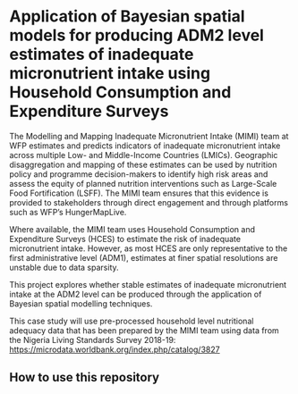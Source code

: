 # Application of Bayesian spatial models for producing ADM2 level estimates of inadequate micronutrient intake using Household Consumption and Expenditure Surveys

The Modelling and Mapping Inadequate Micronutrient Intake (MIMI) team at WFP estimates and predicts indicators of inadequate micronutrient intake across multiple Low- and Middle-Income Countries (LMICs). Geographic disaggregation and mapping of these estimates can be used by nutrition policy and programme decision-makers to identify high risk areas and assess the equity of planned nutrition interventions such as Large-Scale Food Fortification (LSFF). The MIMI team ensures that this evidence is provided to stakeholders through direct engagement and through platforms such as WFP’s HungerMapLive. 

Where available, the MIMI team uses Household Consumption and Expenditure Surveys (HCES) to estimate the risk of inadequate micronutrient intake. However, as most HCES are only representative to the first administrative level (ADM1), estimates at finer spatial resolutions are unstable due to data sparsity. 

This project explores whether stable estimates of inadequate micronutrient intake at the ADM2 level can be produced through the application of Bayesian spatial modelling techniques.

This case study will use pre-processed household level nutritional adequacy data that has been prepared by the MIMI team using data from the Nigeria Living Standards Survey 2018-19: https://microdata.worldbank.org/index.php/catalog/3827

## How to use this repository

